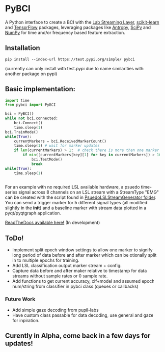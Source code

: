 # PyBCI
A Python interface to create a BCI with the [Lab Streaming Layer](https://github.com/sccn/labstreaminglayer), [scikit-learn](https://scikit-learn.org/stable/#) and [TensorFlow](https://www.tensorflow.org/install) packages, leveraging packages like [Antropy](https://github.com/raphaelvallat/antropy), [SciPy](https://scipy.org/) and [NumPy](https://numpy.org/) for time and/or frequency based feature extraction.

## Installation
```
pip install --index-url https://test.pypi.org/simple/ pybci
```
(currently can only install with test.pypi due to name similarities with another package on pypi)

## Basic implementation:

```python
import time
from pybci import PyBCI

bci = PyBCI()
while not bci.connected:
    bci.Connect()
    time.sleep(1)
bci.TrainMode()
while(True):
    currentMarkers = bci.ReceivedMarkerCount()
    time.sleep(1) # wait for marker updates
    if len(currentMarkers) > 1:  # check there is more then one marker type received
        if min([currentMarkers[key][1] for key in currentMarkers]) > 10:
            bci.TestMode()
            break 
while(True):
    time.sleep(1)
     
```

For an example with no required LSL available hardware, a psuedo time-series signal across 8 channels on an LSL stream with a StreamType "EMG" can be created with the script found in [PsuedoLSLStreamGenerator folder](https://github.com/LMBooth/pybci/tree/main/PsuedoLSLStreamGenerator). You can send a trigger marker for 5 different signal types (all modified slightly in the __init__) and a baseline marker with stream data plotted in a pyqt/pyqtgraph application.


[ReadTheDocs available here!](https://pybci.readthedocs.io/en/latest/) (In development)


## ToDo!
- Implement split epoch window settings to allow one marker to signify long period of data before and after marker which can be otionally split in to multiple epochs for training.
- Add LSL classification output marker stream + config.
- Capture data before and after maker relative to timestamp for data streams without sample rates or 0 sample rate.
- Add functions to get current accuracy, clf+model and assumed epoch num/string from classifier in pybci class (queues or callbacks)
### Future Work
- Add simple gaze decoding from pupil-labs
- Have custom class passable for data decoding, use general and gaze for inpiration. 
## Curently in Alpha, come back in a few days for updates!
